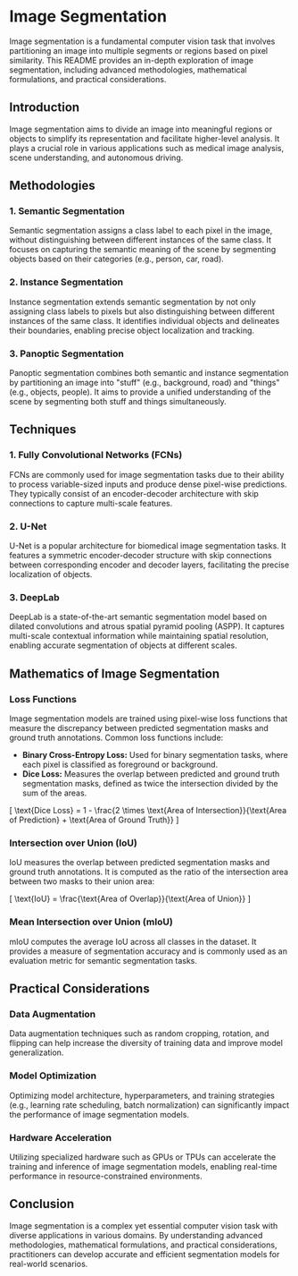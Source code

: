 # Image Segmentation

Image segmentation is a fundamental computer vision task that involves partitioning an image into multiple segments or regions based on pixel similarity. This README provides an in-depth exploration of image segmentation, including advanced methodologies, mathematical formulations, and practical considerations.

## Introduction

Image segmentation aims to divide an image into meaningful regions or objects to simplify its representation and facilitate higher-level analysis. It plays a crucial role in various applications such as medical image analysis, scene understanding, and autonomous driving.

## Methodologies

### 1. Semantic Segmentation

Semantic segmentation assigns a class label to each pixel in the image, without distinguishing between different instances of the same class. It focuses on capturing the semantic meaning of the scene by segmenting objects based on their categories (e.g., person, car, road).

### 2. Instance Segmentation

Instance segmentation extends semantic segmentation by not only assigning class labels to pixels but also distinguishing between different instances of the same class. It identifies individual objects and delineates their boundaries, enabling precise object localization and tracking.

### 3. Panoptic Segmentation

Panoptic segmentation combines both semantic and instance segmentation by partitioning an image into "stuff" (e.g., background, road) and "things" (e.g., objects, people). It aims to provide a unified understanding of the scene by segmenting both stuff and things simultaneously.

## Techniques

### 1. Fully Convolutional Networks (FCNs)

FCNs are commonly used for image segmentation tasks due to their ability to process variable-sized inputs and produce dense pixel-wise predictions. They typically consist of an encoder-decoder architecture with skip connections to capture multi-scale features.

### 2. U-Net

U-Net is a popular architecture for biomedical image segmentation tasks. It features a symmetric encoder-decoder structure with skip connections between corresponding encoder and decoder layers, facilitating the precise localization of objects.

### 3. DeepLab

DeepLab is a state-of-the-art semantic segmentation model based on dilated convolutions and atrous spatial pyramid pooling (ASPP). It captures multi-scale contextual information while maintaining spatial resolution, enabling accurate segmentation of objects at different scales.

## Mathematics of Image Segmentation

### Loss Functions

Image segmentation models are trained using pixel-wise loss functions that measure the discrepancy between predicted segmentation masks and ground truth annotations. Common loss functions include:

- **Binary Cross-Entropy Loss:** Used for binary segmentation tasks, where each pixel is classified as foreground or background.
- **Dice Loss:** Measures the overlap between predicted and ground truth segmentation masks, defined as twice the intersection divided by the sum of the areas.

\[ \text{Dice Loss} = 1 - \frac{2 \times \text{Area of Intersection}}{\text{Area of Prediction} + \text{Area of Ground Truth}} \]

### Intersection over Union (IoU)

IoU measures the overlap between predicted segmentation masks and ground truth annotations. It is computed as the ratio of the intersection area between two masks to their union area:

\[ \text{IoU} = \frac{\text{Area of Overlap}}{\text{Area of Union}} \]

### Mean Intersection over Union (mIoU)

mIoU computes the average IoU across all classes in the dataset. It provides a measure of segmentation accuracy and is commonly used as an evaluation metric for semantic segmentation tasks.

## Practical Considerations

### Data Augmentation

Data augmentation techniques such as random cropping, rotation, and flipping can help increase the diversity of training data and improve model generalization.

### Model Optimization

Optimizing model architecture, hyperparameters, and training strategies (e.g., learning rate scheduling, batch normalization) can significantly impact the performance of image segmentation models.

### Hardware Acceleration

Utilizing specialized hardware such as GPUs or TPUs can accelerate the training and inference of image segmentation models, enabling real-time performance in resource-constrained environments.

## Conclusion

Image segmentation is a complex yet essential computer vision task with diverse applications in various domains. By understanding advanced methodologies, mathematical formulations, and practical considerations, practitioners can develop accurate and efficient segmentation models for real-world scenarios.